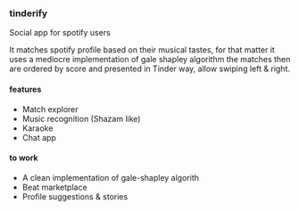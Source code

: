 ### tinderify
Social app for spotify users

It matches spotify profile based on their musical tastes, for that matter it uses a mediocre implementation of gale shapley algorithm
the matches then are ordered by score and presented in Tinder way, allow swiping left & right.

#### features
* Match explorer
* Music recognition (Shazam like)
* Karaoke
* Chat app

#### to work
* A clean implementation of gale-shapley algorith
* Beat marketplace
* Profile suggestions & stories
